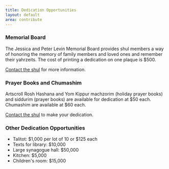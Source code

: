 ```yaml
---
title: Dedication Opportunities
layout: default
area: contribute
---
```


### Memorial Board

The Jessica and Peter Levin Memorial Board provides shul members a way of honoring the memory of family members and loved ones and remember their yahrzeits. The cost of printing a dedication on one plaque is $500. 

[Contact the shul](mailto:info@mekorhabracha.org) for more information.

### Prayer Books and Chumashim

Artscroll Rosh Hashana and Yom Kippur machzorim (holiday prayer books) and siddurim (prayer books) are available for dedication at $50 each. Chumashim are available at $60 each.

[Contact the shul](mailto:info@mekorhabracha.org) to make your dedication.

### Other Dedication Opportunities

- Talitot: $1,000 per lot of 10 or $125 each
- Texts for library: $10,000
- Large synagogue hall: $50,000
- Kitchen: $5,000
- Children's room: $15,000
